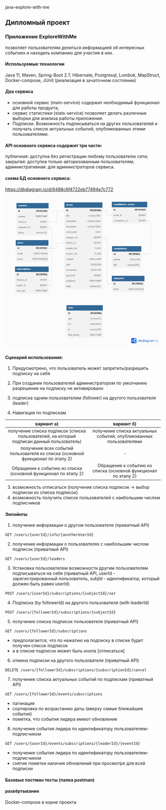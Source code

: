 java-explore-with-me

## Дипломный проект
### Приложение ExploreWithMe 

позволяет пользователям делиться информацией об интересных событиях и находить компанию для участия в них.

#### Используемые технологии
Java 11, Maven, Spring-Boot 2.7, Hibernate, Postgresql, Lombok, MapStruct, Docker-compose, JUnit (реализация в зачаточном состоянии)

#### Два сервиса
- основной сервис (main-service) содержит необходимый функционал для работы продукта;
- сервис статистики (stats-service) позволяет делать различные выборки для анализа работы приложения.
- Подписки. Возможность подписываться на других пользователей и получать список актуальных событий, опубликованных этими пользователями.

#### API основного сервиса содержит три части:
  публичная: доступна без регистрации любому пользователю сети;
  закрытая: доступна только авторизованным пользователям;
  административная: для администраторов сервиса.

#### схема БД основного сервиса:
https://dbdiagram.io/d/6488c6f4722eb77494e7c772
![QuickDBD-diagram3.png.png](/DBDiagram.io-diagram3.png)

#### Сценарий использования:

1. Предусмотрено, что пользователь может запретить/разрешить подписку на себя
2. При создании пользователей администратором по умолчанию разрешение на подписку не активировано
3. подписка одним пользователем (follower) на другого пользователя (leader)

2. Навигация по подпискам

|                                        вариант а)                                         |                             вариант б)                             |
|:-----------------------------------------------------------------------------------------:|:------------------------------------------------------------------:|
| получение списка подписок (списка пользователей, на который подписан данный пользователь) | получение списка актуальных событий, опубликованных пользователями |
|      получение всех событий пользователя из списка (основной функционал по этапу 2)       |                                 -                                  |
|              Обращение к событию из списка (основной функционал по этапу 2)               |   Обращение к событию из списка (основной функционал по этапу 2)   |


3. возможность отписаться (получение списка подписок -> выбор подписки из списка подписок)
4. возможность получить список пользователей с наибольшим числом подписчиков

#### Энпойнты

1. получение информации о другом пользователе (приватный API)

```
GET /users/{userId}/info/{anotherUserId}
```

2. получение информации о пользователях с наибольшим числом подписок (приватный API)

```
GET /users/{userId}/leaders
```

3. Установка пользователем возможности другим пользователям подписываться на себя (приватный API, userId - зарегистрированный пользователь, subjId - идентификатор, который должен быть равен userId)

```
POST /users/{userId}/subscriptions/{subjectId}/set
```

4. Подписка (by followerId) на другого пользователя (with leaderId)

```
POST /users/{followerId}/subscriptions/{subjectId}
```

5. получение списка подписок пользователя (приватный API)

```
GET /users/{followerId}/subscriptions
```

* предполагается, что по нажатию на подписку в списке будет получен список подписок
* а в списке подписок может быть кнопа [отписаться]

6. отмена подписки на другого пользователя (приватный API)

```
DELETE /users/{followerId}/subscriptions/{subscriptionId}/cancel
```

7. получение списка актуальных событий по подпискам (приватный API)

```
GET /users/{followerId}/events/subscriptions
```
* пагинация
* сортировка по возрастанию даты (вверху самые ближайшие события)
* пометка, что события лидера имеют обновление

8. получение события лидера по идентификатору пользователем-подписчиком
```
GET /users/{userId}/events/subscriptions/{leaderId}/{eventId}
```
* получение события лидера по идентификатору пользователем-подписчиком
* снятие пометки наличия обновлений при просмотре для всей подписки

#### Базовые постман тесты (папка postman)

#### развёртывание
Docker-compose в корне проекта
